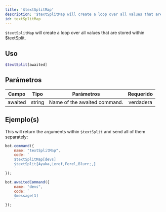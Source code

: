 ```yaml
---
title: '$textSplitMap'
description: '$textSplitMap will create a loop over all values that are stored within $textSplit'
id: textSplitMap
---
```


`$textSplitMap` will create a loop over all values that are stored within $textSplit.

## Uso

```php
$textSplit[awaited]
```

## Parámetros

| Campo   | Tipo   | Parámetros                   | Requerido |
| ------- | ------ | ---------------------------- |:---------:|
| awaited | string | Name of the awaited command. | verdadera |

## Ejemplo(s)

This will return the arguments within `$textSplit` and send all of them separately:

```javascript
bot.command({
    name: "textSplitMap",
    code: `
    $textSplitMap[devs]
    $textSplit[Ayaka,Leref,Ferel,Blurr;,]
    `
});

bot.awaitedCommand({
    name: "devs",
    code: `
    $message[1]
    `
});
```